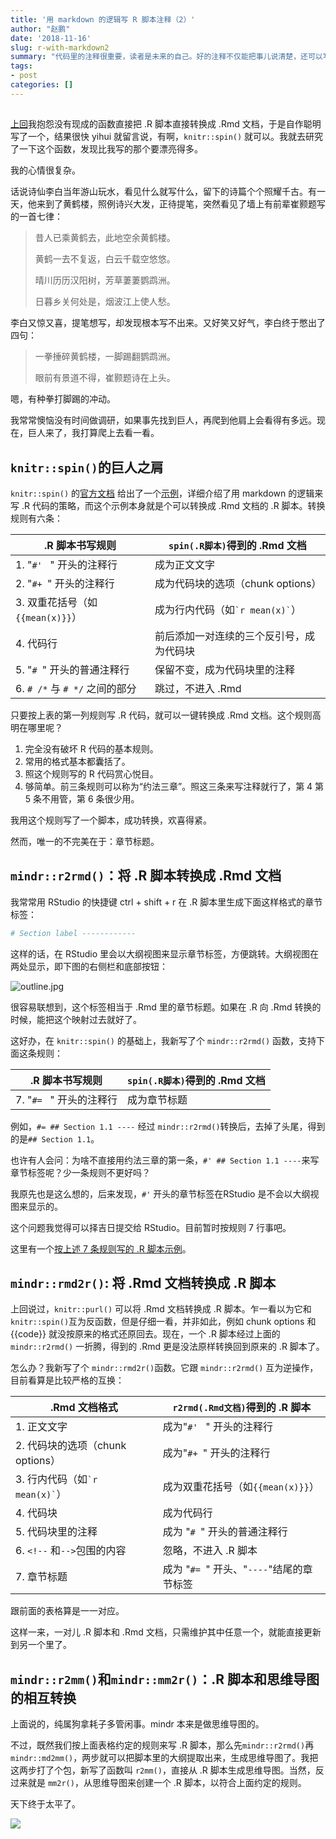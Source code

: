```yaml
---
title: '用 markdown 的逻辑写 R 脚本注释（2）'
author: "赵鹏"
date: '2018-11-16'
slug: r-with-markdown2
summary: "代码里的注释很重要，读者是未来的自己。好的注释不仅能把事儿说清楚，还可以写得波澜壮阔，跌宕起伏。"
tags:
- post
categories: []
---
```



## 

[上回](http://www.pzhao.org/zh/post/r-with-markdown2/)我抱怨没有现成的函数直接把 .R 脚本直接转换成 .Rmd 文档，于是自作聪明写了一个，结果很快 yihui 就留言说，有啊，`knitr::spin()` 就可以。我就去研究了一下这个函数，发现比我写的那个要漂亮得多。

我的心情很复杂。

话说诗仙李白当年游山玩水，看见什么就写什么，留下的诗篇个个照耀千古。有一天，他来到了黄鹤楼，照例诗兴大发，正待提笔，突然看见了墙上有前辈崔颢题写的一首七律：

> 昔人已乘黄鹤去，此地空余黄鹤楼。
>
> 黄鹤一去不复返，白云千载空悠悠。
>
> 晴川历历汉阳树，芳草萋萋鹦鹉洲。
>
> 日暮乡关何处是，烟波江上使人愁。

李白又惊又喜，提笔想写，却发现根本写不出来。又好笑又好气，李白终于憋出了四句：

> 一拳捶碎黄鹤楼，一脚踢翻鹦鹉洲。
>
> 眼前有景道不得，崔颢题诗在上头。

嗯，有种拳打脚踢的冲动。

我常常懊恼没有时间做调研，如果事先找到巨人，再爬到他肩上会看得有多远。现在，巨人来了，我打算爬上去看一看。

## `knitr::spin()`的巨人之肩

`knitr::spin()` 的[官方文档](https://yihui.name/knitr/demo/stitch/) 给出了一个[示例](https://github.com/yihui/knitr/blob/master/inst/examples/knitr-spin.R)，详细介绍了用 markdown 的逻辑来写 .R 代码的策略，而这个示例本身就是个可以转换成 .Rmd 文档的 .R 脚本。转换规则有六条：


| .R 脚本书写规则                   | `spin(.R脚本)`得到的 .Rmd 文档             |
| ------------------------------ | ---------------------------------------- |
| 1. "`#' ` " 开头的注释行         | 成为正文文字                             |
| 2. "`#+ `" 开头的注释行 | 成为代码块的选项（chunk options） |
| 3. 双重花括号（如`{{mean(x)}}`） | 成为行内代码（如`` `r mean(x)` ``） |
| 4. 代码行                     | 前后添加一对连续的三个反引号，成为代码块 |
| 5. "`# `" 开头的普通注释行 | 保留不变，成为代码块里的注释 |
| 6. `# /*` 与 `# */` 之间的部分 | 跳过，不进入 .Rmd |

只要按上表的第一列规则写 .R  代码，就可以一键转换成 .Rmd 文档。这个规则高明在哪里呢？

1. 完全没有破坏 R 代码的基本规则。
2. 常用的格式基本都囊括了。
3. 照这个规则写的 R 代码赏心悦目。
4. 够简单。前三条规则可以称为“约法三章”。照这三条来写注释就行了，第 4 第 5 条不用管，第 6 条很少用。

我用这个规则写了一个脚本，成功转换，欢喜得紧。

然而，唯一的不完美在于：章节标题。

## `mindr::r2rmd()`：将 .R 脚本转换成 .Rmd 文档

我常常用 RStudio 的快捷键 ctrl + shift + r 在 .R 脚本里生成下面这样格式的章节标签：

```R
# Section label ------------
```

这样的话，在 RStudio 里会以大纲视图来显示章节标签，方便跳转。大纲视图在两处显示，即下图的右侧栏和底部按钮：

![outline.jpg](https://cdn.steemitimages.com/DQmaUZ5poerko6956f4j6FvEAmzo2GRdb231aQ8GxmpBKUD/outline.jpg)

很容易联想到，这个标签相当于 .Rmd 里的章节标题。如果在 .R 向 .Rmd 转换的时候，能把这个映射过去就好了。

这好办，在 `knitr::spin()` 的基础上，我新写了个 `mindr::r2rmd()` 函数，支持下面这条规则：

| .R 脚本书写规则           | `spin(.R脚本)`得到的 .Rmd 文档 |
| ------------------------- | ------------------------------ |
| 7. "`#= ` " 开头的注释行 | 成为章节标题                   |

例如，`#= ## Section 1.1 ----` 经过 `mindr::r2rmd()`转换后，去掉了头尾，得到的是`## Section 1.1`。

也许有人会问：为啥不直接用约法三章的第一条，`#' ## Section 1.1 ----`来写章节标签呢？少一条规则不更好吗？

我原先也是这么想的，后来发现，`#'` 开头的章节标签在RStudio 是不会以大纲视图来显示的。

这个问题我觉得可以择吉日提交给 RStudio。目前暂时按规则 7 行事吧。

这里有一个[按上述 7 条规则写的 .R 脚本示例](https://github.com/pzhaonet/mindr/blob/master/inst/examples/r/r2rmd.R)。

## `mindr::rmd2r()`: 将 .Rmd 文档转换成 .R 脚本

上回说过，`knitr::purl()` 可以将 .Rmd 文档转换成 .R 脚本。乍一看以为它和 `knitr::spin()`互为反函数，但是仔细一看，并非如此，例如 chunk options 和 {{code}} 就没按原来的格式还原回去。现在，一个 .R 脚本经过上面的 `mindr::r2rmd()` 一折腾，得到的 .Rmd 更是没法原样转换回到原来的 .R 脚本了。

怎么办？我新写了个 `mindr::rmd2r()`函数。它跟 `mindr::r2rmd()` 互为逆操作，目前看算是比较严格的互换：

| .Rmd 文档格式                      | `r2rmd(.Rmd文档)`得到的 .R 脚本           |
| ---------------------------------- | ----------------------------------------- |
| 1. 正文文字                        | 成为"`#' ` " 开头的注释行                 |
| 2. 代码块的选项（chunk options）   | 成为"`#+ `" 开头的注释行                  |
| 3. 行内代码（如`` `r mean(x)` ``） | 成为双重花括号（如`{{mean(x)}}`）         |
| 4. 代码块                          | 成为代码行                                |
| 5. 代码块里的注释                  | 成为 "`# `" 开头的普通注释行              |
| 6. `<!--` 和`-->`包围的内容        | 忽略，不进入 .R 脚本                      |
| 7. 章节标题                        | 成为 "`#= `" 开头、"`----`"结尾的章节标签 |

跟前面的表格算是一一对应。

这样一来，一对儿 .R 脚本和 .Rmd 文档，只需维护其中任意一个，就能直接更新到另一个里了。

## `mindr::r2mm()`和`mindr::mm2r()`：.R 脚本和思维导图的相互转换

上面说的，纯属狗拿耗子多管闲事。mindr 本来是做思维导图的。

不过，既然我们按上面表格约定的规则来写 .R 脚本，那么先`mindr::r2rmd()`再`mindr::md2mm()`，两步就可以把脚本里的大纲提取出来，生成思维导图了。我把这两步打了个包，新写了函数叫 `r2mm()`，直接从 .R 脚本生成思维导图。当然，反过来就是 `mm2r()`，从思维导图来创建一个 .R 脚本，以符合上面约定的规则。

天下终于太平了。

![](https://github.com/pzhaonet/mindr/raw/master/showcase/mindr_concept_1.1.8.png)

